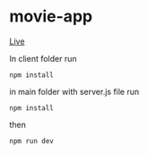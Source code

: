 # movie-app

[Live](https://blooming-scrubland-10671.herokuapp.com/)

In client folder run 
```
npm install
```
in main folder with server.js file run
```
npm install
```
then
```
npm run dev
```
